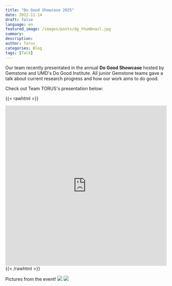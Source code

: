 ```yaml
---
title: "Do Good Showcase 2025"
date: 2022-11-14
draft: false
language: en
featured_image: /images/posts/dg_thumbnail.jpg
summary:
description:
author: Torus
categories: Blog
tags: [Talk]
---
```


Our team recently presentated in the annual **Do Good Showcase** hosted by Gemstone and UMD's Do Good Institute. All junior Gemstone teams gave a talk about current research progress and how our work aims to do good.

Check out Team TORUS's presentation below:

{{< rawhtml >}}

<iframe src="https://docs.google.com/presentation/d/e/2PACX-1vTPkjsqGpUZpHeHp-9iYV-rHDQBZPqpH1WPB2RDy3zkNZU4u56t0h0zPgxVz16-IkW6ZmLYp06drbgR/embed?start=false&loop=false&delayms=60000" 
        frameborder="0" 
        width="100%" 
        height="500" 
        allowfullscreen="true" 
        mozallowfullscreen="true" 
        webkitallowfullscreen="true">
</iframe>
{{< /rawhtml >}}

Pictures from the event!
![](/images/posts/dg_1.jpg)
![](/images/posts/1-0bee2de3.jpg)

<!-- {{< figure src="images/posts/dg_1.jpg">}}
{{< figure src="images/posts/1-.jpg">}} -->

